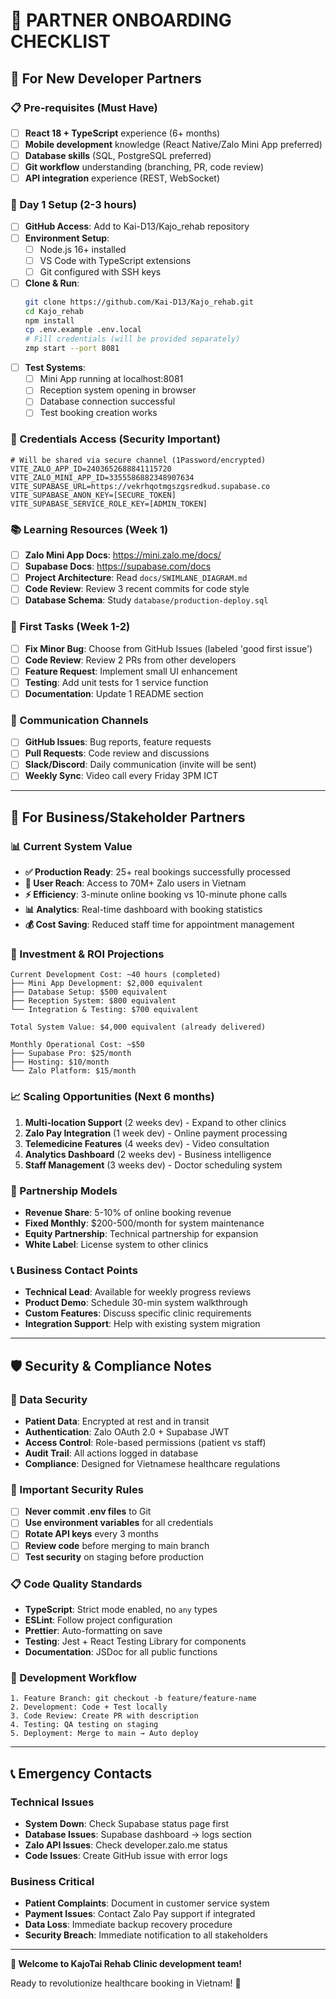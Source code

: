 # 👥 PARTNER ONBOARDING CHECKLIST

## 🎯 For New Developer Partners

### **📋 Pre-requisites (Must Have)**
- [ ] **React 18 + TypeScript** experience (6+ months)
- [ ] **Mobile development** knowledge (React Native/Zalo Mini App preferred)
- [ ] **Database skills** (SQL, PostgreSQL preferred)
- [ ] **Git workflow** understanding (branching, PR, code review)
- [ ] **API integration** experience (REST, WebSocket)

### **🚀 Day 1 Setup (2-3 hours)**
- [ ] **GitHub Access**: Add to Kai-D13/Kajo_rehab repository
- [ ] **Environment Setup**:
  - [ ] Node.js 16+ installed
  - [ ] VS Code with TypeScript extensions
  - [ ] Git configured with SSH keys
- [ ] **Clone & Run**:
  ```bash
  git clone https://github.com/Kai-D13/Kajo_rehab.git
  cd Kajo_rehab
  npm install
  cp .env.example .env.local
  # Fill credentials (will be provided separately)
  zmp start --port 8081
  ```
- [ ] **Test Systems**:
  - [ ] Mini App running at localhost:8081
  - [ ] Reception system opening in browser
  - [ ] Database connection successful
  - [ ] Test booking creation works

### **🔑 Credentials Access (Security Important)**
```env
# Will be shared via secure channel (1Password/encrypted)
VITE_ZALO_APP_ID=2403652688841115720
VITE_ZALO_MINI_APP_ID=3355586882348907634  
VITE_SUPABASE_URL=https://vekrhqotmgszgsredkud.supabase.co
VITE_SUPABASE_ANON_KEY=[SECURE_TOKEN]
VITE_SUPABASE_SERVICE_ROLE_KEY=[ADMIN_TOKEN]
```

### **📚 Learning Resources (Week 1)**
- [ ] **Zalo Mini App Docs**: https://mini.zalo.me/docs/
- [ ] **Supabase Docs**: https://supabase.com/docs
- [ ] **Project Architecture**: Read `docs/SWIMLANE_DIAGRAM.md`
- [ ] **Code Review**: Review 3 recent commits for code style
- [ ] **Database Schema**: Study `database/production-deploy.sql`

### **🎯 First Tasks (Week 1-2)**
- [ ] **Fix Minor Bug**: Choose from GitHub Issues (labeled 'good first issue')
- [ ] **Code Review**: Review 2 PRs from other developers
- [ ] **Feature Request**: Implement small UI enhancement
- [ ] **Testing**: Add unit tests for 1 service function
- [ ] **Documentation**: Update 1 README section

### **🤝 Communication Channels**
- [ ] **GitHub Issues**: Bug reports, feature requests
- [ ] **Pull Requests**: Code review and discussions
- [ ] **Slack/Discord**: Daily communication (invite will be sent)
- [ ] **Weekly Sync**: Video call every Friday 3PM ICT

---

## 💼 For Business/Stakeholder Partners

### **📊 Current System Value**
- **✅ Production Ready**: 25+ real bookings successfully processed
- **📱 User Reach**: Access to 70M+ Zalo users in Vietnam
- **⚡ Efficiency**: 3-minute online booking vs 10-minute phone calls
- **📊 Analytics**: Real-time dashboard with booking statistics
- **💰 Cost Saving**: Reduced staff time for appointment management

### **🎯 Investment & ROI Projections**
```
Current Development Cost: ~40 hours (completed)
├── Mini App Development: $2,000 equivalent
├── Database Setup: $500 equivalent  
├── Reception System: $800 equivalent
└── Integration & Testing: $700 equivalent

Total System Value: $4,000 equivalent (already delivered)

Monthly Operational Cost: ~$50
├── Supabase Pro: $25/month
├── Hosting: $10/month
└── Zalo Platform: $15/month
```

### **📈 Scaling Opportunities (Next 6 months)**
1. **Multi-location Support** (2 weeks dev) - Expand to other clinics
2. **Zalo Pay Integration** (1 week dev) - Online payment processing
3. **Telemedicine Features** (4 weeks dev) - Video consultation
4. **Analytics Dashboard** (2 weeks dev) - Business intelligence
5. **Staff Management** (3 weeks dev) - Doctor scheduling system

### **🤝 Partnership Models**
- **Revenue Share**: 5-10% of online booking revenue
- **Fixed Monthly**: $200-500/month for system maintenance
- **Equity Partnership**: Technical partnership for expansion
- **White Label**: License system to other clinics

### **📞 Business Contact Points**
- **Technical Lead**: Available for weekly progress reviews
- **Product Demo**: Schedule 30-min system walkthrough
- **Custom Features**: Discuss specific clinic requirements
- **Integration Support**: Help with existing system migration

---

## 🛡️ Security & Compliance Notes

### **🔐 Data Security**
- **Patient Data**: Encrypted at rest and in transit
- **Authentication**: Zalo OAuth 2.0 + Supabase JWT
- **Access Control**: Role-based permissions (patient vs staff)
- **Audit Trail**: All actions logged in database
- **Compliance**: Designed for Vietnamese healthcare regulations

### **🚨 Important Security Rules**
- [ ] **Never commit .env files** to Git
- [ ] **Use environment variables** for all credentials
- [ ] **Rotate API keys** every 3 months
- [ ] **Review code** before merging to main branch
- [ ] **Test security** on staging before production

### **📋 Code Quality Standards**
- **TypeScript**: Strict mode enabled, no `any` types
- **ESLint**: Follow project configuration
- **Prettier**: Auto-formatting on save
- **Testing**: Jest + React Testing Library for components
- **Documentation**: JSDoc for all public functions

### **🔄 Development Workflow**
```
1. Feature Branch: git checkout -b feature/feature-name
2. Development: Code + Test locally
3. Code Review: Create PR with description  
4. Testing: QA testing on staging
5. Deployment: Merge to main → Auto deploy
```

---

## 📞 Emergency Contacts

### **Technical Issues**
- **System Down**: Check Supabase status page first
- **Database Issues**: Supabase dashboard → logs section
- **Zalo API Issues**: Check developer.zalo.me status
- **Code Issues**: Create GitHub issue with error logs

### **Business Critical**
- **Patient Complaints**: Document in customer service system
- **Payment Issues**: Contact Zalo Pay support if integrated
- **Data Loss**: Immediate backup recovery procedure
- **Security Breach**: Immediate notification to all stakeholders

---

**🏥 Welcome to KajoTai Rehab Clinic development team!**

Ready to revolutionize healthcare booking in Vietnam! 🚀
